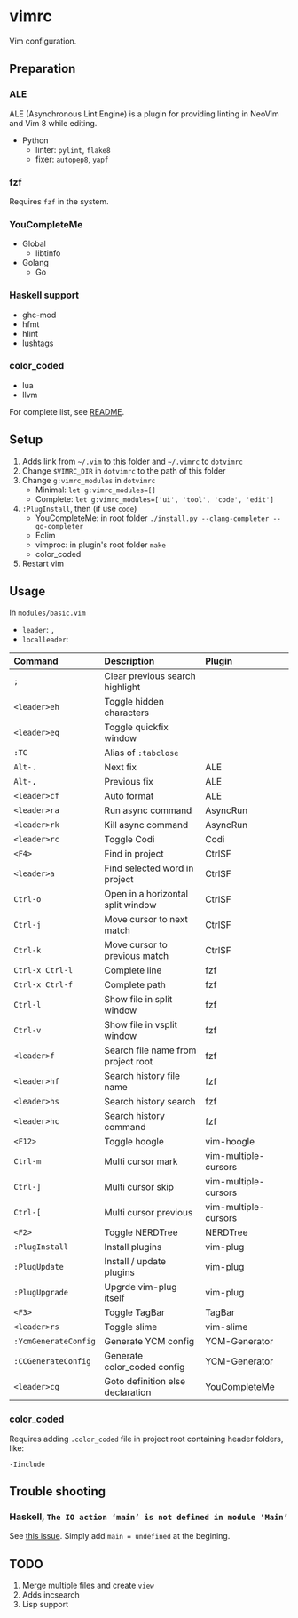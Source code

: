 # vimrc
Vim configuration.

## Preparation

### ALE

ALE (Asynchronous Lint Engine) is a plugin for providing linting in NeoVim and Vim 8 while editing.

- Python
    - linter: `pylint`, `flake8`
    - fixer: `autopep8`, `yapf`

### fzf

Requires `fzf` in the system.

### YouCompleteMe

- Global
    - libtinfo
- Golang
    - Go

### Haskell support

- ghc-mod
- hfmt
- hlint
- lushtags

### color\_coded

- lua
- llvm

For complete list, see [README](https://github.com/jeaye/color_coded).

## Setup

1. Adds link from `~/.vim` to this folder and `~/.vimrc` to `dotvimrc`
2. Change `$VIMRC_DIR` in `dotvimrc` to the path of this folder
3. Change `g:vimrc_modules` in `dotvimrc`
    - Minimal: `let g:vimrc_modules=[]`
    - Complete: `let g:vimrc_modules=['ui', 'tool', 'code', 'edit']`
3. `:PlugInstall`, then (if use `code`)
    - YouCompleteMe: in root folder `./install.py --clang-completer --go-completer`
    - Eclim
    - vimproc: in plugin's root folder `make`
    - color\_coded
4. Restart vim

## Usage

In `modules/basic.vim`
- `leader`: `,`
- `localleader`: ` `

| Command              | Description                        | Plugin               |
| :--------------      | :--------------------------------- | :------------------- |
| `;`                  | Clear previous search highlight    |                      |
| `<leader>eh`         | Toggle hidden characters           |                      |
| `<leader>eq`         | Toggle quickfix window             |                      |
| `:TC`                | Alias of `:tabclose`               |                      |
| `Alt-.`              | Next fix                           | ALE                  |
| `Alt-,`              | Previous fix                       | ALE                  |
| `<leader>cf`         | Auto format                        | ALE                  |
| `<leader>ra`         | Run async command                  | AsyncRun             |
| `<leader>rk`         | Kill async command                 | AsyncRun             |
| `<leader>rc`         | Toggle Codi                        | Codi                 |
| `<F4>`               | Find in project                    | CtrlSF               |
| `<leader>a`          | Find selected word in project      | CtrlSF               |
| `Ctrl-o`             | Open in a horizontal split window  | CtrlSF               |
| `Ctrl-j`             | Move cursor to next match          | CtrlSF               |
| `Ctrl-k`             | Move cursor to previous match      | CtrlSF               |
| `Ctrl-x Ctrl-l`      | Complete line                      | fzf                  |
| `Ctrl-x Ctrl-f`      | Complete path                      | fzf                  |
| `Ctrl-l`             | Show file in split window          | fzf                  |
| `Ctrl-v`             | Show file in vsplit window         | fzf                  |
| `<leader>f`          | Search file name from project root | fzf                  |
| `<leader>hf`         | Search history file name           | fzf                  |
| `<leader>hs`         | Search history search              | fzf                  |
| `<leader>hc`         | Search history command             | fzf                  |
| `<F12>`              | Toggle hoogle                      | vim-hoogle           |
| `Ctrl-m`             | Multi cursor mark                  | vim-multiple-cursors |
| `Ctrl-]`             | Multi cursor skip                  | vim-multiple-cursors |
| `Ctrl-[`             | Multi cursor previous              | vim-multiple-cursors |
| `<F2>`               | Toggle NERDTree                    | NERDTree             |
| `:PlugInstall`       | Install plugins                    | vim-plug             |
| `:PlugUpdate`        | Install / update plugins           | vim-plug             |
| `:PlugUpgrade`       | Upgrde vim-plug itself             | vim-plug             |
| `<F3>`               | Toggle TagBar                      | TagBar               |
| `<leader>rs`         | Toggle slime                       | vim-slime            |
| `:YcmGenerateConfig` | Generate YCM config                | YCM-Generator        |
| `:CCGenerateConfig`  | Generate color\_coded config       | YCM-Generator        |
| `<leader>cg`         | Goto definition else declaration   | YouCompleteMe        |

### color\_coded

Requires adding `.color_coded` file in project root containing header folders, like:

```
-Iinclude
```

## Trouble shooting

### Haskell, `The IO action ‘main’ is not defined in module ‘Main’`

See [this issue][haskell-main-not-defined]. Simply add `main = undefined` at the begining.

[haskell-main-not-defined]: https://github.com/DanielG/ghc-mod/issues/781

## TODO

1. Merge multiple files and create `view`
2. Adds incsearch
3. Lisp support
